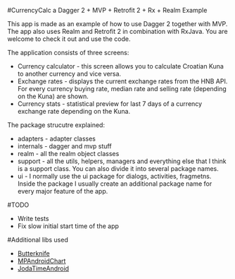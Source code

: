#CurrencyCalc a Dagger 2 + MVP + Retrofit 2 + Rx + Realm Example

This app is made as an example of how to use Dagger 2 together with MVP. The app also uses Realm and Retrofit 2 in combination with RxJava. You are welcome to check it out and use the code.

The application consists of three screens: 

- Currency calculator - this screen allows you to calculate Croatian Kuna to another currency and vice versa. 
- Exchange rates - displays the current exchange rates from the HNB API. For every currency buying rate, median rate and selling rate (depending on the Kuna) are shown.
- Currency stats - statistical preview for last 7 days of a currency exchange rate depending on the Kuna.

The package strucutre explained:

- adapters - adapter classes
- internals - dagger and mvp stuff
- realm - all the realm object classes
- support - all the utils, helpers, managers and everything else that I think is a support class. You can also divide it into several package names.
- ui - I normally use the ui package for dialogs, activities, fragmetns. Inside the package I usually create an additional package name for every major feature of the app. 

#TODO

- Write tests
- Fix slow initial start time of the app

#Additional libs used

- [Butterknife](http://jakewharton.github.io/butterknife/)
- [MPAndroidChart](https://github.com/PhilJay/MPAndroidChart)
- [JodaTimeAndroid](https://github.com/dlew/joda-time-android)
